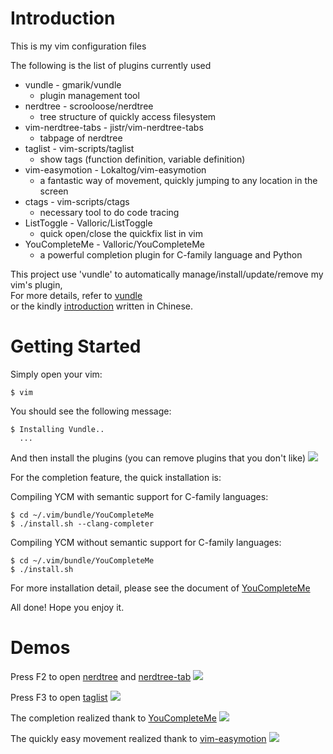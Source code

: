Introduction
============

This is my vim configuration files

The following is the list of plugins currently used

* vundle - gmarik/vundle  
	* plugin management tool
*  nerdtree - scrooloose/nerdtree  
	* tree structure of quickly access filesystem
* vim-nerdtree-tabs - jistr/vim-nerdtree-tabs  
	* tabpage of nerdtree
* taglist - vim-scripts/taglist  
	* show tags (function definition, variable definition)
* vim-easymotion - Lokaltog/vim-easymotion  
	* a fantastic way of movement, quickly jumping to any location in the screen
* ctags - vim-scripts/ctags  
	* necessary tool to do code tracing
* ListToggle - Valloric/ListToggle  
	* quick open/close the quickfix list in vim
* YouCompleteMe - Valloric/YouCompleteMe  
	* a powerful completion plugin for C-family language and Python

This project use 'vundle' to automatically manage/install/update/remove my vim's plugin,  
For more details, refer to [vundle](https://github.com/gmarik/vundle)   
or the kindly [introduction](http://blog.chh.tw/posts/vim-vundle/) written in Chinese.

Getting Started
===============

Simply open your vim:

    $ vim

You should see the following message:

    $ Installing Vundle..
      ...

And then install the plugins (you can remove plugins that you don't like)
    ![](http://i.imgur.com/W9XlccI.png)

For the completion feature, the quick installation is:

Compiling YCM with semantic support for C-family languages:

    $ cd ~/.vim/bundle/YouCompleteMe
    $ ./install.sh --clang-completer

Compiling YCM without semantic support for C-family languages:

    $ cd ~/.vim/bundle/YouCompleteMe
    $ ./install.sh

For more installation detail, please see the document of [YouCompleteMe](https://github.com/Valloric/YouCompleteMe)

All done! Hope you enjoy it.

Demos
=====
Press F2 to open [nerdtree](https://github.com/scrooloose/nerdtree) and [nerdtree-tab](https://github.com/jistr/vim-nerdtree-tabs)
![](http://i.imgur.com/6EKA9Vk.png)

Press F3 to open [taglist]()
![](http://i.imgur.com/ivPue02.png)

The completion realized thank to [YouCompleteMe](https://github.com/Valloric/YouCompleteMe)
![](http://i.imgur.com/UHQpGTT.png)

The quickly easy movement realized thank to [vim-easymotion](https://github.com/Lokaltog/vim-easymotion)
![](http://i.imgur.com/3N2lOuw.png)
